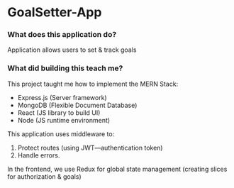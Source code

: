 # GoalSetter-App
<h3>What does this application do?</h3>
Application allows users to set &amp; track goals

<h3>What did building this teach me?</h3>
This project taught me how to implement the MERN Stack:

- Express.js (Server framework)
- MongoDB (Flexible Document Database)
- React (JS library to build UI)
- Node (JS runtime environment)

This application uses middleware to:
1. Protect routes (using JWT—authentication token)
2. Handle errors.

In the frontend, we use Redux for global state management (creating slices for authorization & goals)
